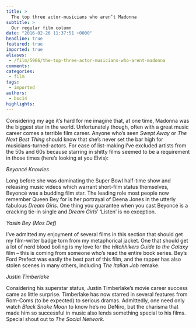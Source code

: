 ```yaml
---
title: >
  The top three actor-musicians who aren’t Madonna
subtitle: >
  Our regular film column
date: "2016-02-26 11:37:51 +0000"
headline: true
featured: true
imported: true
aliases:
 - /film/5966/the-top-three-actor-musicians-who-arent-madonna
comments:
categories:
 - film
tags:
 - imported
authors:
 - bsc14
highlights:
---
```


Considering my age it’s hard for me imagine that, at one time, Madonna was the biggest star in the world. Unfortunately though, often with a great music career comes a terrible film career. Anyone who’s seen _Swept Away_ or _The Next Best Thing_ should know that she’s never set the bar high for musicians-turned-actors. For ease of list-making I’ve excluded artists from the 50s and 60s because starring in shitty films seemed to be a requirement in those times (here’s looking at you Elvis):

_Beyoncé Knowles_

Long before she was dominating the Super Bowl half-time show and releasing music videos which warrant short-film status themselves, Beyoncé was a budding film star. The leading role most people now remember Queen Bey for is her portrayal of Deena Jones in the utterly fabulous _Dream Girls_. One thing you guarantee when you cast Beyoncé is a cracking tie-in single and _Dream Girls_’ ‘Listen’ is no exception.

_Yasiin Bey (Mos Def)_

I’ve admitted my enjoyment of several films in this section that should get my film-writer badge torn from my metaphorical jacket. One that should get a lot of nerd blood boiling is my love for the _Hitchhikers Guide to the Galaxy_ film –  this is coming from someone who’s read the entire book series. Bey’s Ford Prefect was easily the best part of this film, and the rapper has also stolen scenes in many others, including _The Italian Job_ remake.

_Justin Timberlake_

Considering his superstar status, Justin Timberlake’s movie career success came as little surprise. Timberlake has now starred in several features from Rom-Coms (to be expected) to serious dramas. Admittedly, one need only watch _Black Snake Moan_ to know he’s no DeNiro, but the charisma that made him so successful in music also lends something special to his films. Special shout out to _The Social Network._
